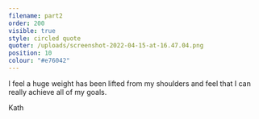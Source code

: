 ```yaml
---
filename: part2
order: 200
visible: true
style: circled quote
quoter: /uploads/screenshot-2022-04-15-at-16.47.04.png
position: 10
colour: "#e76042"
---
```

I feel a huge weight has been lifted from my shoulders and feel that I can really achieve all of my goals.

Kath